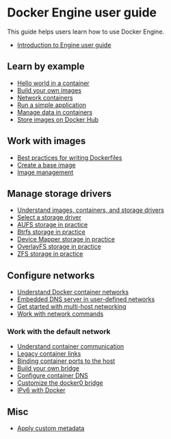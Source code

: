<!--[metadata]>
+++
title = "User Guide"
description = "How to use the Docker Engine user guide"
keywords = ["engine, introduction, documentation, about, technology, docker, user, guide, framework, home,  intro"]
[menu.main]
parent="engine_use"
identifier = "engine_guide"
weight="-78"
+++
<![end-metadata]-->

# Docker Engine user guide

This guide helps users learn how to use Docker Engine.

- [Introduction to Engine user guide](intro.md)

## Learn by example

- [Hello world in a container](../tutorials/dockerizing.md)
- [Build your own images](../tutorials/dockerimages.md)
- [Network containers](../tutorials/networkingcontainers.md)
- [Run a simple application](../tutorials/usingdocker.md)
- [Manage data in containers](../tutorials/dockervolumes.md)
- [Store images on Docker Hub](../tutorials/dockerrepos.md)

## Work with images

- [Best practices for writing Dockerfiles](eng-image/dockerfile_best-practices.md)
- [Create a base image](eng-image/baseimages.md)
- [Image management](eng-image/image_management.md)

## Manage storage drivers

- [Understand images, containers, and storage drivers](storagedriver/imagesandcontainers.md)
- [Select a storage driver](storagedriver/selectadriver.md)
- [AUFS storage in practice](storagedriver/aufs-driver.md)
- [Btrfs storage in practice](storagedriver/btrfs-driver.md)
- [Device Mapper storage in practice](storagedriver/device-mapper-driver.md)
- [OverlayFS storage in practice](storagedriver/overlayfs-driver.md)
- [ZFS storage in practice](storagedriver/zfs-driver.md)

## Configure networks

- [Understand Docker container networks](networking/dockernetworks.md)
- [Embedded DNS server in user-defined networks](networking/configure-dns.md)
- [Get started with multi-host networking](networking/get-started-overlay.md)
- [Work with network commands](networking/work-with-networks.md)

### Work with the default network

- [Understand container communication](networking/default_network/container-communication.md)
- [Legacy container links](networking/default_network/dockerlinks.md)
- [Binding container ports to the host](networking/default_network/binding.md)
- [Build your own bridge](networking/default_network/build-bridges.md)
- [Configure container DNS](networking/default_network/configure-dns.md)
- [Customize the docker0 bridge](networking/default_network/custom-docker0.md)  
- [IPv6 with Docker](networking/default_network/ipv6.md)  

## Misc

- [Apply custom metadata](labels-custom-metadata.md)
